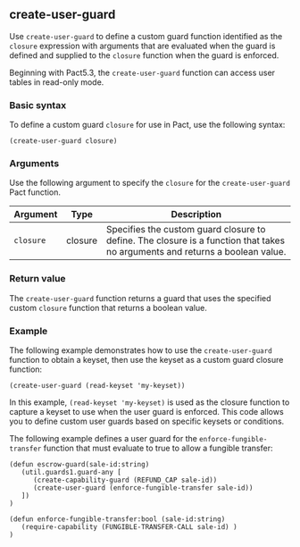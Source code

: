 ## create-user-guard

Use `create-user-guard` to define a custom guard function identified as the `closure` expression with arguments that are evaluated when the guard is defined and supplied to the `closure` function when the guard is enforced.

Beginning with Pact5.3, the `create-user-guard` function can access user tables in read-only mode.

### Basic syntax

To define a custom guard `closure` for use in Pact, use the following syntax:

```pact
(create-user-guard closure)
```

### Arguments

Use the following argument to specify the `closure` for the `create-user-guard` Pact function.

| Argument | Type | Description |
| --- | --- | --- |
| `closure` | closure | Specifies the custom guard closure to define. The closure is a function that takes no arguments and returns a boolean value. |

### Return value

The `create-user-guard` function returns a guard that uses the specified custom `closure` function that returns a boolean value.

### Example

The following example demonstrates how to use the `create-user-guard` function to obtain a keyset, then use the keyset as a custom guard closure function:

```pact
(create-user-guard (read-keyset 'my-keyset))
```

In this example, `(read-keyset 'my-keyset)` is used as the closure function to capture a keyset to use when the user guard is enforced. 
This code allows you to define custom user guards based on specific keysets or conditions.

The following example defines a user guard for the `enforce-fungible-transfer` function that must evaluate to true to allow a fungible transfer:

```pact
(defun escrow-guard(sale-id:string)
   (util.guards1.guard-any [
      (create-capability-guard (REFUND_CAP sale-id))
      (create-user-guard (enforce-fungible-transfer sale-id))
   ])
)

(defun enforce-fungible-transfer:bool (sale-id:string)
   (require-capability (FUNGIBLE-TRANSFER-CALL sale-id) )
)
```